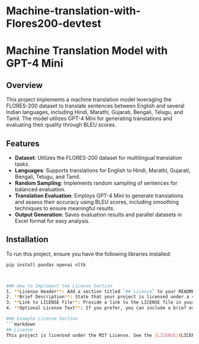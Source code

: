 # Machine-translation-with-Flores200-devtest
# Machine Translation Model with GPT-4 Mini

## Overview
This project implements a machine translation model leveraging the FLORES-200 dataset to translate sentences between English and several Indian languages, including Hindi, Marathi, Gujarati, Bengali, Telugu, and Tamil. The model utilizes GPT-4 Mini for generating translations and evaluating their quality through BLEU scores.

## Features
- **Dataset**: Utilizes the FLORES-200 dataset for multilingual translation tasks.
- **Languages**: Supports translations for English to Hindi, Marathi, Gujarati, Bengali, Telugu, and Tamil.
- **Random Sampling**: Implements random sampling of sentences for balanced evaluation.
- **Translation Evaluation**: Employs GPT-4 Mini to generate translations and assess their accuracy using BLEU scores, including smoothing techniques to ensure meaningful results.
- **Output Generation**: Saves evaluation results and parallel datasets in Excel format for easy analysis.

## Installation
To run this project, ensure you have the following libraries installed:
```bash
pip install pandas openai nltk



### How to Implement the License Section
1. **License Header**: Add a section titled `## License` to your README.
2. **Brief Description**: State that your project is licensed under a specific license (e.g., "This project is licensed under the MIT License").
3. **Link to LICENSE File**: Provide a link to the LICENSE file in your repository using Markdown syntax: `[LICENSE](LICENSE)`.
4. **Optional License Text**: If you prefer, you can include a brief excerpt of the license text directly in the README, but it’s usually cleaner to keep that in the LICENSE file and link to it.

### Example License Section
```markdown
## License
This project is licensed under the MIT License. See the [LICENSE](LICENSE) file for more details.
